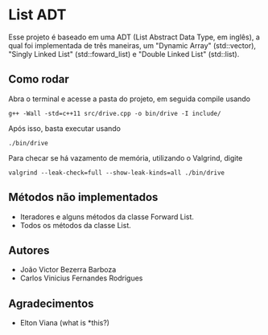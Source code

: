 # List ADT
Esse projeto é baseado em uma ADT (List Abstract Data Type, em inglês), a qual foi implementada de três maneiras, um "Dynamic Array" (std::vector), "Singly Linked List" (std::foward_list) e "Double Linked List" (std::list).

## Como rodar

Abra o terminal e acesse a pasta do projeto, em seguida compile usando

`g++ -Wall -std=c++11 src/drive.cpp -o bin/drive -I include/`

Após isso, basta executar usando

`./bin/drive`

Para checar se há vazamento de memória, utilizando o Valgrind, digite

`valgrind --leak-check=full --show-leak-kinds=all ./bin/drive`

## Métodos não implementados
 - Iteradores e alguns métodos da classe Forward List.
 - Todos os métodos da classe List.

## Autores
 - João Victor Bezerra Barboza
 - Carlos Vinicius Fernandes Rodrigues

## Agradecimentos
 - Elton Viana (what is *this?)